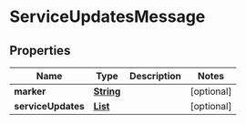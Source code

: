 

# ServiceUpdatesMessage


## Properties

| Name | Type | Description | Notes |
|------------ | ------------- | ------------- | -------------|
|**marker** | [**String**](String.md) |  |  [optional] |
|**serviceUpdates** | [**List**](List.md) |  |  [optional] |




